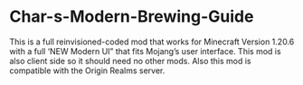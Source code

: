 # Char-s-Modern-Brewing-Guide
This is a full reinvisioned-coded mod that works for Minecraft Version 1.20.6 with a full ‘NEW Modern UI” that fits Mojang’s user interface. 
This mod is also client side so it should need no other mods. Also this mod is compatible with the Origin Realms server.

